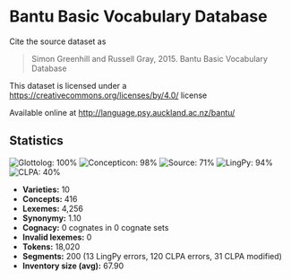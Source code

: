 # Bantu Basic Vocabulary Database

Cite the source dataset as

> Simon Greenhill and Russell Gray, 2015. Bantu Basic Vocabulary Database

This dataset is licensed under a https://creativecommons.org/licenses/by/4.0/ license

Available online at http://language.psy.auckland.ac.nz/bantu/

## Statistics
![Glottolog: 100%](https://img.shields.io/badge/Glottolog-100%25-brightgreen.svg "Glottolog: 100%") ![Concepticon: 98%](https://img.shields.io/badge/Concepticon-98%25-green.svg "Concepticon: 98%") ![Source: 71%](https://img.shields.io/badge/Source-71%25-yellow.svg "Source: 71%") ![LingPy: 94%](https://img.shields.io/badge/LingPy-94%25-green.svg "LingPy: 94%") ![CLPA: 40%](https://img.shields.io/badge/CLPA-40%25-red.svg "CLPA: 40%")

- **Varieties:** 10
- **Concepts:** 416
- **Lexemes:** 4,256
- **Synonymy:** 1.10
- **Cognacy:** 0 cognates in 0 cognate sets
- **Invalid lexemes:** 0
- **Tokens:** 18,020
- **Segments:** 200 (13 LingPy errors, 120 CLPA errors, 31 CLPA modified)
- **Inventory size (avg):** 67.90
